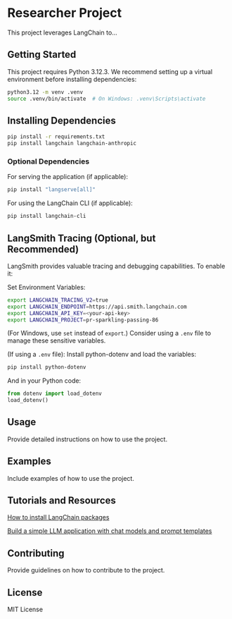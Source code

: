 # Researcher Project

This project leverages LangChain to...

## Getting Started

This project requires Python 3.12.3. We recommend setting up a virtual environment before installing dependencies:

```bash
python3.12 -m venv .venv
source .venv/bin/activate  # On Windows: .venv\Scripts\activate
```

## Installing Dependencies

```bash
pip install -r requirements.txt
pip install langchain langchain-anthropic
```

### Optional Dependencies

For serving the application (if applicable):

```bash
pip install "langserve[all]"
```

For using the LangChain CLI (if applicable):

```bash
pip install langchain-cli
```

## LangSmith Tracing (Optional, but Recommended)

LangSmith provides valuable tracing and debugging capabilities. To enable it:

Set Environment Variables:

```bash
export LANGCHAIN_TRACING_V2=true
export LANGCHAIN_ENDPOINT=https://api.smith.langchain.com
export LANGCHAIN_API_KEY=<your-api-key>
export LANGCHAIN_PROJECT=pr-sparkling-passing-86
```

(For Windows, use `set` instead of `export`.) Consider using a `.env` file to manage these sensitive variables.

(If using a `.env` file): Install python-dotenv and load the variables:

```bash
pip install python-dotenv
```

And in your Python code:

```python
from dotenv import load_dotenv
load_dotenv()
```

## Usage

Provide detailed instructions on how to use the project.

## Examples

Include examples of how to use the project.

## Tutorials and Resources

[How to install LangChain packages](https://python.langchain.com/docs/how_to/installation/)

[Build a simple LLM application with chat models and prompt templates](https://python.langchain.com/docs/tutorials/llm_chain/)

## Contributing

Provide guidelines on how to contribute to the project.

## License

MIT License